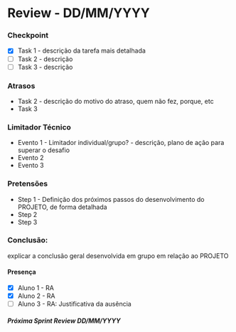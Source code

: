 
# Review - DD/MM/YYYY

### Checkpoint

- [x] Task 1 - descrição da tarefa mais detalhada
- [ ] Task 2 - descrição
- [ ] Task 3 - descrição

### Atrasos

- Task 2 - descrição do motivo do atraso, quem não fez, porque, etc
- Task 3

### Limitador Técnico

- Evento 1 - Limitador individual/grupo? - descrição, plano de ação para superar o desafio
- Evento 2
- Evento 3

### Pretensões

- Step 1 - Definição dos próximos passos do desenvolvimento do PROJETO, de forma detalhada
- Step 2
- Step 3

### Conclusão:

explicar a conclusão geral desenvolvida em grupo em relação ao PROJETO
 
#### Presença
- [x] Aluno 1 - RA
- [x] Aluno 2 - RA
- [ ]  Aluno 3 - RA: Justificativa da ausência
##### Próxima Sprint Review DD/MM/YYYY